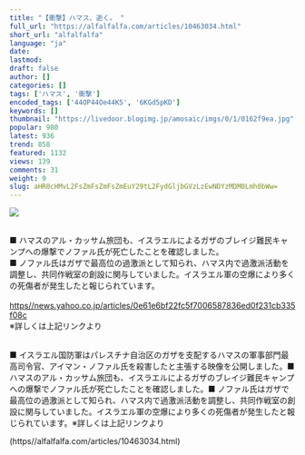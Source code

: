 ```yaml
---
title: "【衝撃】ハマス、逝く。 "
full_url: "https://alfalfalfa.com/articles/10463034.html"
short_url: "alfalfalfa"
language: "ja"
date: 
lastmod: 
draft: false
author: []
categories: []
tags: ['ハマス', '衝撃']
encoded_tags: ['44OP44Oe44K5', '6KGd5pKD']
keywords: []
thumbnail: "https://livedoor.blogimg.jp/amosaic/imgs/0/1/0162f9ea.jpg"
popular: 980
latest: 936
trend: 858
featured: 1132
views: 139
comments: 31
weight: 9
slug: aHR0cHMvL2FsZmFsZmFsZmEuY29tL2FydGljbGVzLzEwNDYzMDM0Lmh0bWw=
---
```


![](https://livedoor.blogimg.jp/amosaic/imgs/0/1/0162f9ea.jpg)

<div><br> ■ ハマスのアル・カッサム旅団も、イスラエルによるガザのブレイジ難民キャンプへの爆撃でノファル氏が死亡したことを確認しました。<br> ■ ノファル氏はガザで最高位の過激派として知られ、ハマス内で過激派活動を調整し、共同作戦室の創設に関与していました。イスラエル軍の空爆により多くの死傷者が発生したと報じられています。<br> <br> <a href='https//news.yahoo.co.jp/articles/0e61e6bf22fc5f7006587836ed0f231cb335f08c' target='_blank' rel='nofollow'>https//news.yahoo.co.jp/articles/0e61e6bf22fc5f7006587836ed0f231cb335f08c</a><br> ※詳しくは上記リンクより<br> <br> <p>■ イスラエル国防軍はパレスチナ自治区のガザを支配するハマスの軍事部門最高司令官、アイマン・ノファル氏を殺害したと主張する映像を公開しました。■ ハマスのアル・カッサム旅団も、イスラエルによるガザのブレイジ難民キャンプへの爆撃でノファル氏が死亡したことを確認しました。■ ノファル氏はガザで最高位の過激派として知られ、ハマス内で過激派活動を調整し、共同作戦室の創設に関与していました。イスラエル軍の空爆により多くの死傷者が発生したと報じられています。※詳しくは上記リンクより</p></div>

(https//alfalfalfa.com/articles/10463034.html)
